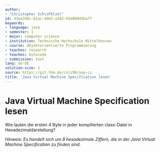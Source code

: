 ```yaml
---
author:
- "Christopher Sch\xF6lzel"
id: 43ea358c-b1ac-4de2-a3d2-93e89dd3ba77
keywords:
- language: java
- semester: 1
- major: computer science
- institution: Technische Hochschule Mittelhessen
- course: Objektorientierte Programmierung
- teaches: research
- teaches: bytecode
- submission: text
lang: de-DE
solution-size: 1
source: https://git.thm.de/cslz90/oop-cs
title: 'Java Virtual Machine Specification lesen'
---
```


# Java Virtual Machine Specification lesen

Wie lauten die ersten 4 Byte in jeder kompilierten class-Datei in
Hexadezimaldarstellung?

*Hinweis: Es handelt sich um 8 hexadezimale Ziffern, die in der Java Virtual Machine Specification zu finden sind.*
